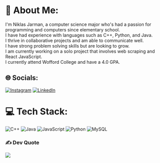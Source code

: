 # 💫 About Me:
I'm Niklas Jarman, a computer science major who's had a passion for programming and computers since elementary school. <br>I have had experience with languages such as C++, Python, and Java. <br>I thrive in collaborative projects and am able to communicate well. <br>I have strong problem solving skills but are looking to grow. <br>I am currently working on a solo project that involves web scraping and React JavaScript.<br>I currently attend Wofford College and have a 4.0 GPA.


## 🌐 Socials:
[![Instagram](https://img.shields.io/badge/Instagram-%23E4405F.svg?logo=Instagram&logoColor=white)](https://instagram.com/niklasjarman) [![LinkedIn](https://img.shields.io/badge/LinkedIn-%230077B5.svg?logo=linkedin&logoColor=white)](https://linkedin.com/in/niklasjarman) 

# 💻 Tech Stack:
![C++](https://img.shields.io/badge/c++-%2300599C.svg?style=for-the-badge&logo=c%2B%2B&logoColor=white) ![Java](https://img.shields.io/badge/java-%23ED8B00.svg?style=for-the-badge&logo=openjdk&logoColor=white) ![JavaScript](https://img.shields.io/badge/javascript-%23323330.svg?style=for-the-badge&logo=javascript&logoColor=%23F7DF1E) ![Python](https://img.shields.io/badge/python-3670A0?style=for-the-badge&logo=python&logoColor=ffdd54) ![MySQL](https://img.shields.io/badge/mysql-%2300000f.svg?style=for-the-badge&logo=mysql&logoColor=white)

### ✍️ Dev Quote
![](https://quotes-github-readme.vercel.app/api?type=horizontal&theme=radical)
